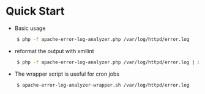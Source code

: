 Quick Start
===========

* Basic usage
```bash
    $ php -f apache-error-log-analyzer.php /var/log/httpd/error.log
```

* reformat the output with xmllint 
```bash
    $ php -f apache-error-log-analyzer.php /var/log/httpd/error.log | xmllint --reformat -
```

* The wrapper script is useful for cron jobs
```bash
    $ apache-error-log-analyzer-wrapper.sh /var/log/httpd/error.log
```
